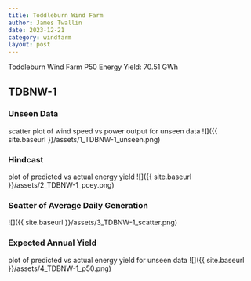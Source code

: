 ```yaml
---
title: Toddleburn Wind Farm
author: James Twallin
date: 2023-12-21
category: windfarm
layout: post
---
```

Toddleburn Wind Farm P50 Energy Yield: 70.51 GWh

TDBNW-1
-------------
### Unseen Data 
scatter plot of wind speed vs power output for unseen data
![]({{ site.baseurl }}/assets/1_TDBNW-1_unseen.png)
### Hindcast 
plot of predicted vs actual energy yield
![]({{ site.baseurl }}/assets/2_TDBNW-1_pcey.png)
### Scatter of Average Daily Generation 

![]({{ site.baseurl }}/assets/3_TDBNW-1_scatter.png)
### Expected Annual Yield 
plot of predicted vs actual energy yield for unseen data
![]({{ site.baseurl }}/assets/4_TDBNW-1_p50.png)


